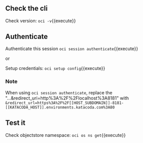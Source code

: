 
#

## Check the cli

Check version:
`oci -v`{{execute}}

## Authenticate

Authenticate this session
`oci session authenticate`{{execute}}

or

Setup credentials:
`oci setup config`{{execute}}

### Note

When using `oci session authenticate`, replace the "...&redirect_uri=http%3A%2F%2Flocalhost%3A8181" with
`&redirect_url=https%3A%2F%2F[[HOST_SUBDOMAIN]]-8181-[[KATACODA_HOST]].environments.katacoda.com%3A80`

## Test it

Check objectstore namespace:
`oci os ns get`{{execute}}
